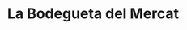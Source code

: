 ---
title: "La Bodegueta del Mercat"
url: /sant-andreu-de-la-barca/la-bodegueta-del-mercat/
shop: charcutería
---
